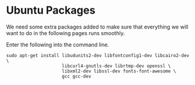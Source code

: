 # Ubuntu Packages

We need some extra packages added to make sure that everything we will want to do in the following pages runs smoothly.

Enter the following into the command line.

```
sudo apt-get install libudunits2-dev libfontconfig1-dev libcairo2-dev \
                     libcurl4-gnutls-dev librtmp-dev openssl \
                     libxml2-dev libssl-dev fonts-font-awesome \
                     gcc gcc-dev

```